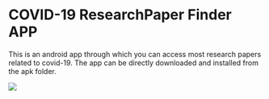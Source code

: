 # COVID-19 ResearchPaper Finder APP
This is an android app through which you can access most research papers related to covid-19. 
The app can be directly downloaded and installed from the apk folder.

![](https://i.ibb.co/frtrd5g/Feature-Graphic-XORsearch.png)
